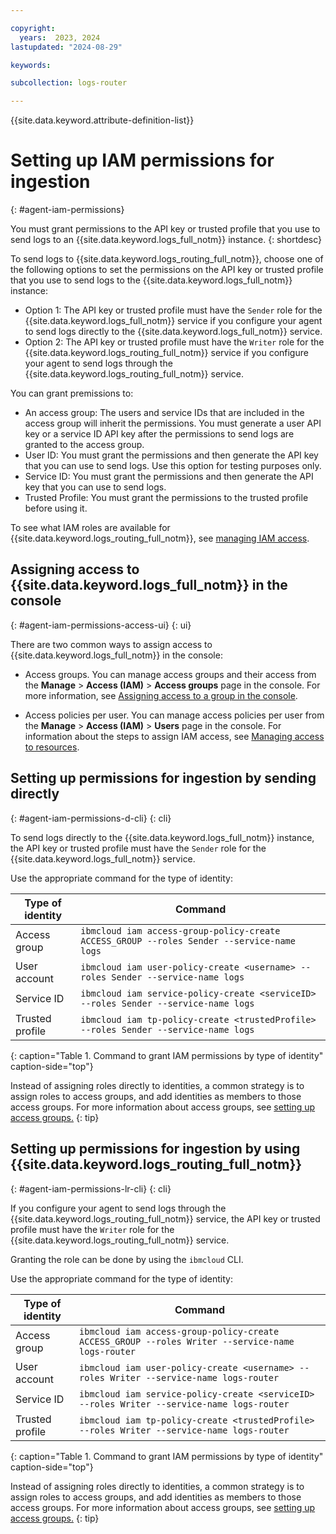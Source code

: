 ```yaml
---

copyright:
  years:  2023, 2024
lastupdated: "2024-08-29"

keywords:

subcollection: logs-router

---
```


{{site.data.keyword.attribute-definition-list}}

# Setting up IAM permissions for ingestion
{: #agent-iam-permissions}

You must grant permissions to the API key or trusted profile that you use to send logs to an {{site.data.keyword.logs_full_notm}} instance.
{: shortdesc}

To send logs to {{site.data.keyword.logs_routing_full_notm}}, choose one of the following options to set the permissions on the API key or trusted profile that you use to send logs to the {{site.data.keyword.logs_full_notm}} instance:
- Option 1: The API key or trusted profile must have the `Sender` role for the {{site.data.keyword.logs_full_notm}} service if you configure your agent to send logs directly to the {{site.data.keyword.logs_full_notm}} service.
- Option 2: The API key or trusted profile must have the `Writer` role for the {{site.data.keyword.logs_routing_full_notm}} service if you configure your agent to send logs through the {{site.data.keyword.logs_routing_full_notm}} service.



You can grant premissions to:
- An access group: The users and service IDs that are included in the access group will inherit the permissions. You must generate a user API key or a service ID API key after the permissions to send logs are granted to the access group.
- User ID: You must grant the permissions and then generate the API key that you can use to send logs. Use this option for testing purposes only.
- Service ID: You must grant the permissions and then generate the API key that you can use to send logs.
- Trusted Profile: You must grant the permissions to the trusted profile before using it.

To see what IAM roles are available for {{site.data.keyword.logs_routing_full_notm}}, see [managing IAM access](/docs/logs-router?topic=logs-router-iam).

## Assigning access to {{site.data.keyword.logs_full_notm}} in the console
{: #agent-iam-permissions-access-ui}
{: ui}

There are two common ways to assign access to {{site.data.keyword.logs_full_notm}} in the console:

* Access groups. You can manage access groups and their access from the **Manage** > **Access (IAM)** > **Access groups** page in the console. For more information, see [Assigning access to a group in the console](/docs/account?topic=account-groups&interface=ui#access_ag).

* Access policies per user. You can manage access policies per user from the **Manage** > **Access (IAM)** > **Users** page in the console. For information about the steps to assign IAM access, see [Managing access to resources](/docs/account?topic=account-assign-access-resources&interface=ui#access-resources-console).



## Setting up permissions for ingestion by sending directly
{: #agent-iam-permissions-d-cli}
{: cli}

To send logs directly to the {{site.data.keyword.logs_full_notm}} instance, the API key or trusted profile must have the `Sender` role for the {{site.data.keyword.logs_full_notm}} service.

Use the appropriate command for the type of identity:

| Type of identity  | Command |
|-------------------|---------|
| Access group      | `ibmcloud iam access-group-policy-create ACCESS_GROUP --roles Sender --service-name logs` |
| User account      | `ibmcloud iam user-policy-create <username> --roles Sender --service-name logs` |
| Service ID        | `ibmcloud iam service-policy-create <serviceID> --roles Sender --service-name logs` |
| Trusted profile   | `ibmcloud iam tp-policy-create <trustedProfile> --roles Sender --service-name logs` |
{: caption="Table 1. Command to grant IAM permissions by type of identity" caption-side="top"}

Instead of assigning roles directly to identities, a common strategy is to assign roles to access groups, and add identities as members to those access groups. For more information about access groups, see [setting up access groups.](/docs/account?topic=account-groups&interface=cli)
{: tip}

## Setting up permissions for ingestion by using {{site.data.keyword.logs_routing_full_notm}}
{: #agent-iam-permissions-lr-cli}
{: cli}

If you configure your agent to send logs through the {{site.data.keyword.logs_routing_full_notm}} service, the API key or trusted profile must have the `Writer` role for the {{site.data.keyword.logs_routing_full_notm}} service.

Granting the role can be done by using the `ibmcloud` CLI.

Use the appropriate command for the type of identity:

| Type of identity  | Command |
|-------------------|---------|
| Access group      | `ibmcloud iam access-group-policy-create ACCESS_GROUP --roles Writer --service-name logs-router` |
| User account      | `ibmcloud iam user-policy-create <username> --roles Writer --service-name logs-router` |
| Service ID        | `ibmcloud iam service-policy-create <serviceID> --roles Writer --service-name logs-router` |
| Trusted profile   | `ibmcloud iam tp-policy-create <trustedProfile> --roles Writer --service-name logs-router` |
{: caption="Table 1. Command to grant IAM permissions by type of identity" caption-side="top"}

Instead of assigning roles directly to identities, a common strategy is to assign roles to access groups, and add identities as members to those access groups. For more information about access groups, see [setting up access groups.](/docs/account?topic=account-groups&interface=cli)
{: tip}
